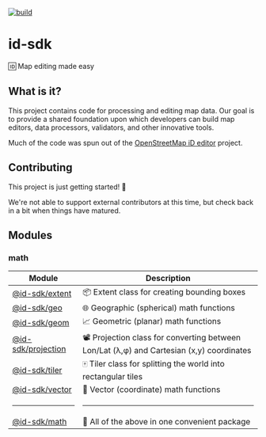 [![build](https://github.com/ideditor/id-sdk/workflows/build/badge.svg)](https://github.com/ideditor/id-sdk/actions?query=workflow%3A%22build%22)


# id-sdk

🆔 Map editing made easy


## What is it?

This project contains code for processing and editing map data.  Our goal is to provide a shared foundation upon which developers can build map editors, data processors, validators, and other innovative tools.

Much of the code was spun out of the [OpenStreetMap iD editor](https://github.com/openstreetmap/iD) project.


## Contributing

This project is just getting started! 🌱

We're not able to support external contributors at this time, but check back in a bit when things have matured.


## Modules

### math

Module                | Description
--------------------- | -------------
[@id-sdk/extent]      | 📦 Extent class for creating bounding boxes
[@id-sdk/geo]         | 🌐 Geographic (spherical) math functions
[@id-sdk/geom]        | 📈 Geometric (planar) math functions
[@id-sdk/projection]  | 📽 Projection class for converting between Lon/Lat (λ,φ) and Cartesian (x,y) coordinates
[@id-sdk/tiler]       | 🀄️ Tiler class for splitting the world into rectangular tiles
[@id-sdk/vector]      | 📐 Vector (coordinate) math functions
<hr/>                 | <hr/>
[@id-sdk/math]        | 🔢 All of the above in one convenient package

[@id-sdk/extent]: /packages/math/extent
[@id-sdk/geo]: /packages/math/geo
[@id-sdk/geom]: /packages/math/geom
[@id-sdk/projection]: /packages/math/projection
[@id-sdk/tiler]: /packages/math/tiler
[@id-sdk/vector]: /packages/math/vector
[@id-sdk/math]: /packages/math
